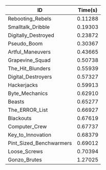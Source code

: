 |ID|Time(s)|
|-|-|
|Rebooting_Rebels|0.11288|
|Smalltalk_Dribble|0.19303|
|Digitally_Destroyed|0.23872|
|Pseudo_Boom|0.30367|
|Artful_Maneuvers|0.43665|
|Grapevine_Squad|0.50738|
|The_Hit_Blunders|0.55939|
|Digital_Destroyers|0.57327|
|Hackerjacks|0.59913|
|Byte_Mechanics|0.62910|
|Beasts|0.65277|
|The_ERROR_List|0.66927|
|Blackouts|0.67619|
|Computer_Crew|0.67737|
|Key_to_Innovation|0.68379|
|Pint_Sized_Benchwarmers|0.69012|
|Loose_Screws|0.70394|
|Gonzo_Brutes|1.27025|

